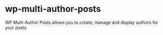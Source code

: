 # wp-multi-author-posts
WP Multi-Author Posts allows you to create, manage and display authors for your posts.
